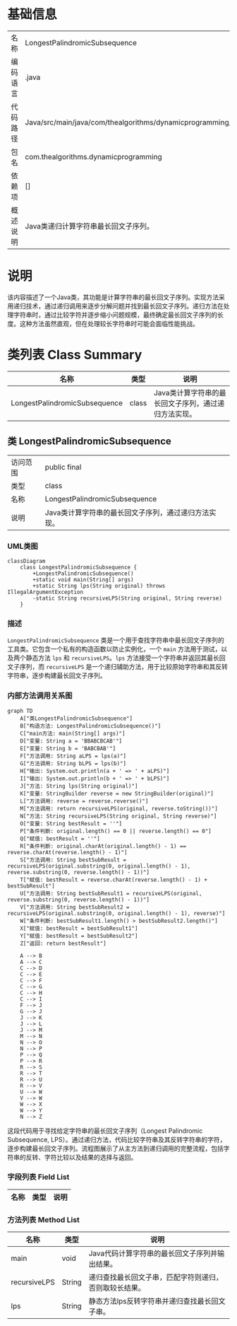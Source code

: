 # 基础信息

|      |      |
|------|------|
| 名称 | LongestPalindromicSubsequence |
| 编码语言 | .java |
| 代码路径 | Java/src/main/java/com/thealgorithms/dynamicprogramming/LongestPalindromicSubsequence.java |
| 包名 | com.thealgorithms.dynamicprogramming |
| 依赖项 | [] |
| 概述说明 | Java类递归计算字符串最长回文子序列。 |

# 说明

该内容描述了一个Java类，其功能是计算字符串的最长回文子序列。实现方法采用递归技术，通过递归调用来逐步分解问题并找到最长回文子序列。递归方法在处理字符串时，通过比较字符并逐步缩小问题规模，最终确定最长回文子序列的长度。这种方法虽然直观，但在处理较长字符串时可能会面临性能挑战。

# 类列表 Class Summary

| 名称   | 类型  | 说明 |
|-------|------|-------------|
| LongestPalindromicSubsequence | class | Java类计算字符串的最长回文子序列，通过递归方法实现。 |



## 类 LongestPalindromicSubsequence

|      |      |
|------|------|
| 访问范围 | public final |
| 类型 | class |
| 名称 | LongestPalindromicSubsequence |
| 说明 | Java类计算字符串的最长回文子序列，通过递归方法实现。 |


### UML类图

```mermaid
classDiagram
    class LongestPalindromicSubsequence {
        +LongestPalindromicSubsequence()
        +static void main(String[] args)
        +static String lps(String original) throws IllegalArgumentException
        -static String recursiveLPS(String original, String reverse)
    }
```

### 描述
`LongestPalindromicSubsequence` 类是一个用于查找字符串中最长回文子序列的工具类。它包含一个私有的构造函数以防止实例化，一个 `main` 方法用于测试，以及两个静态方法 `lps` 和 `recursiveLPS`。`lps` 方法接受一个字符串并返回其最长回文子序列，而 `recursiveLPS` 是一个递归辅助方法，用于比较原始字符串和其反转字符串，逐步构建最长回文子序列。


### 内部方法调用关系图

```mermaid
graph TD
    A["类LongestPalindromicSubsequence"]
    B["构造方法: LongestPalindromicSubsequence()"]
    C["main方法: main(String[] args)"]
    D["变量: String a = 'BBABCBCAB'"]
    E["变量: String b = 'BABCBAB'"]
    F["方法调用: String aLPS = lps(a)"]
    G["方法调用: String bLPS = lps(b)"]
    H["输出: System.out.println(a + ' => ' + aLPS)"]
    I["输出: System.out.println(b + ' => ' + bLPS)"]
    J["方法: String lps(String original)"]
    K["变量: StringBuilder reverse = new StringBuilder(original)"]
    L["方法调用: reverse = reverse.reverse()"]
    M["方法调用: return recursiveLPS(original, reverse.toString())"]
    N["方法: String recursiveLPS(String original, String reverse)"]
    O["变量: String bestResult = ''"]
    P["条件判断: original.length() == 0 || reverse.length() == 0"]
    Q["赋值: bestResult = ''"]
    R["条件判断: original.charAt(original.length() - 1) == reverse.charAt(reverse.length() - 1)"]
    S["方法调用: String bestSubResult = recursiveLPS(original.substring(0, original.length() - 1), reverse.substring(0, reverse.length() - 1))"]
    T["赋值: bestResult = reverse.charAt(reverse.length() - 1) + bestSubResult"]
    U["方法调用: String bestSubResult1 = recursiveLPS(original, reverse.substring(0, reverse.length() - 1))"]
    V["方法调用: String bestSubResult2 = recursiveLPS(original.substring(0, original.length() - 1), reverse)"]
    W["条件判断: bestSubResult1.length() > bestSubResult2.length()"]
    X["赋值: bestResult = bestSubResult1"]
    Y["赋值: bestResult = bestSubResult2"]
    Z["返回: return bestResult"]

    A --> B
    A --> C
    C --> D
    C --> E
    C --> F
    C --> G
    C --> H
    C --> I
    F --> J
    G --> J
    J --> K
    J --> L
    J --> M
    M --> N
    N --> O
    N --> P
    P --> Q
    P --> R
    R --> S
    R --> T
    R --> U
    R --> V
    U --> W
    V --> W
    W --> X
    W --> Y
    N --> Z
```

这段代码用于寻找给定字符串的最长回文子序列（Longest Palindromic Subsequence, LPS）。通过递归方法，代码比较字符串及其反转字符串的字符，逐步构建最长回文子序列。流程图展示了从主方法到递归调用的完整流程，包括字符串的反转、字符比较以及结果的选择与返回。

### 字段列表 Field List

| 名称  | 类型  | 说明 |
|-------|-------|------|

### 方法列表 Method List

| 名称  | 类型  | 说明 |
|-------|-------|------|
| main | void | Java代码计算字符串的最长回文子序列并输出结果。 |
| recursiveLPS | String | 递归查找最长回文子串，匹配字符则递归，否则取较长结果。 |
| lps | String | 静态方法lps反转字符串并递归查找最长回文子串。 |




